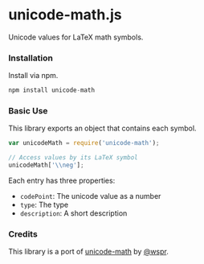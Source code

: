 # unicode-math.js

Unicode values for LaTeX math symbols.

### Installation

Install via npm.

```js
npm install unicode-math
```

### Basic Use

This library exports an object that contains each symbol.

```js
var unicodeMath = require('unicode-math');

// Access values by its LaTeX symbol
unicodeMath['\\neg'];
```

Each entry has three properties:

- `codePoint`: The unicode value as a number
- `type`: The type
- `description`: A short description

### Credits

This library is a port of [unicode-math](https://github.com/wspr/unicode-math) by
[@wspr](https://github.com/wspr).

